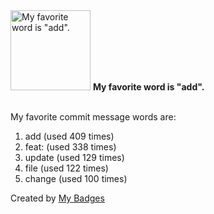 <img src="https://my-badges.github.io/my-badges/favorite-word.png" alt="My favorite word is &quot;add&quot;." title="My favorite word is &quot;add&quot;." width="128">
<strong>My favorite word is &quot;add&quot;.</strong>
<br><br>

My favorite commit message words are:

1. add (used 409 times)
2. feat: (used 338 times)
3. update (used 129 times)
4. file (used 122 times)
5. change (used 100 times)


Created by <a href="https://github.com/my-badges/my-badges">My Badges</a>